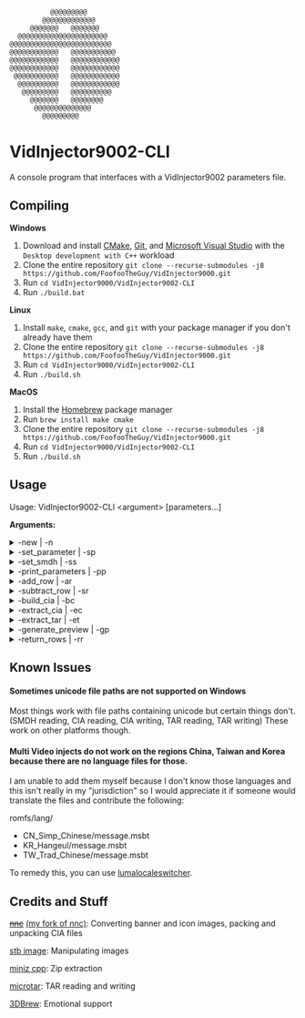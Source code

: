 ```
          @@@@@@@@@
        @@@@@@@@@@@@@
     @@@@@@@   @@@@@@@
  @@@@@@@@@@@@@@@@@@@@@@
@@@@@@@@@@@@@@@@@@@@@@@@@
@@@@@@@@@@@@   @@@@@@@@@@@
@@@@@@@@@@@@   @@@@@@@@@@@@
@@@@@@@@@@@@   @@@@@@@@@@@@
 @@@@@@@@@@@   @@@@@@@@@@@@
  @@@@@@@@@@   @@@@@@@@@@@@
   @@@@@@@@@   @@@@@@@@@@
     @@@@@@@   @@@@@@@@
      @@@@@@@@@@@@@@
        @@@@@@@@@
```
# VidInjector9002-CLI
A console program that interfaces with a VidInjector9002 parameters file.

## Compiling
**Windows**
1. Download and install [CMake](https://cmake.org/), [Git](https://git-scm.com/downloads/win), and [Microsoft Visual Studio](https://visualstudio.microsoft.com/) with the `Desktop development with C++` workload
2. Clone the entire repository `git clone --recurse-submodules -j8 https://github.com/FoofooTheGuy/VidInjector9000.git`
3. Run `cd VidInjector9000/VidInjector9002-CLI`
4. Run `./build.bat`

**Linux**
1. Install `make`, `cmake`, `gcc`, and `git` with your package manager if you don't already have them
2. Clone the entire repository `git clone --recurse-submodules -j8 https://github.com/FoofooTheGuy/VidInjector9000.git`
3. Run `cd VidInjector9000/VidInjector9002-CLI`
4. Run `./build.sh`

**MacOS**
1. Install the [Homebrew](https://brew.sh/) package manager
2. Run `brew install make cmake`
3. Clone the entire repository `git clone --recurse-submodules -j8 https://github.com/FoofooTheGuy/VidInjector9000.git`
4. Run `cd VidInjector9000/VidInjector9002-CLI`
5. Run `./build.sh`

## Usage

Usage: VidInjector9002-CLI \<argument\> \[parameters...\]

**Arguments:**

<details>
<summary>-new | -n</summary>

Create a .vi9p file with default parameters

Usage:

VidInjector9002-CLI -new \<output .vi9p file\>

---

</details>



<details>
<summary>-set_parameter | -sp</summary>

Set a parameter based on which number of parameter to set (Output file can be the same as input file)

Usage:

VidInjector9002-CLI -set_parameter \<input .vi9p file\> \<number\> \<new value\> \<output .vi9p file\>

---

</details>



<details>
<summary>-set_smdh | -ss</summary>

Similar to -sp, this reads the titles from an SMDH and sets them to short name, long name, and publisher in the output .vi9p file. Useful for when first using an SMDH for the icon (Output file can be the same as input file)

Usage:

VidInjector9002-CLI -set_smdh \<input .vi9p file\> \<new value\> \<output .vi9p file\>

---

</details>



<details>
<summary>-print_parameters | -pp</summary>

Print the parameters in a .vi9p file in a numbered list

Usage:

VidInjector9002-CLI -print_parameters \<input .vi9p file\>

---

</details>



<details>
<summary>-add_row | -ar</summary>

Add parameters for a row and increment the INT:ROWS parameter (Output file can be the same as input file)

Usage:

VidInjector9002-CLI -add_row \<input .vi9p file\> \<output .vi9p file\>

---

</details>



<details>
<summary>-subtract_row | -sr</summary>

Remove the parameters from the last row and decrement the INT:ROWS parameter (Output file can be the same as input file)

Usage:

VidInjector9002-CLI -subtract_row \<input .vi9p file\> \<output .vi9p file\>

---

</details>



<details>
<summary>-build_cia | -bc</summary>

Build a .cia from parameters file. Note that the title IDs for this must range from C0000 - EFFFF in order to avoid confict with other titles.

Usage:

VidInjector9002-CLI -build_cia \<input .vi9p file\> \<unique ID\> \<application title\> \<product code latter\> \<output .cia file\>

---

The same as the previous one, except with an output .tar which will contain a Luma LayeredFS game patch. (Only use this if INT:SPLITPATCH is set in the input .vi9p)

Usage:

VidInjector9002-CLI -build_cia \<input .vi9p file\> \<unique ID\> \<application title\> \<product code latter\> \<output .cia file\> \<output .tar file\>

---

The same as the first one, except with the following defaults where the argument parameters are missing: (random unique ID) 'video' 'VDIJ'

Usage:

VidInjector9002-CLI -build_cia \<input .vi9p file\> \<output .cia file\>

---

The same as the previous one, except with an output .tar which will contain a Luma LayeredFS game patch. (Only use this if INT:SPLITPATCH is set in the input .vi9p)

Usage:

VidInjector9002-CLI -build_cia \<input .vi9p file\> \<output .cia file\> \<output .tar file\>

---

</details>



<details>
<summary>-extract_cia | -ec</summary>

Extract parameters from a .cia to a directory which will contain the romfs directory, exefs directory, and .vi9p file. Note that unnecessary files will not be extracted.

Usage:

VidInjector9002-CLI -extract_cia \<input .cia file\> \<output directory\>

---

The same as the previous one, except with the seed to decrypt the content.

Usage:

VidInjector9002-CLI -extract_cia \<input .cia file\> \<seed file\> \<output directory\>

---

</details>



<details>
<summary>-extract_tar | -et</summary>

Extract patch parameters from a .tar to a directory which will contain the romfs directory and .vi9p file. Set <output directory> to the directory of an extracted .cia to combine it all.

Usage:

VidInjector9002-CLI -extract_tar \<input .tar file\> \<output directory\>

---

</details>



<details>
<summary>-generate_preview | -gp</summary>

Generate a preview image for the banner or icon that matches \<number\>. (Do -pp to see a list of possible numbers)

Usage:

Vidinjector9002-CLI -generate_preview \<input .vi9p file\> \<number\> \<output .png file\>

---

</details>


<details>
<summary>-return_rows | -rr</summary>

Return the value of INT:ROWS from \<input .vi9p file\>. Note: This is only for reading purposes. Use -ar or -sr to change the amount of rows.

Usage:

Vidinjector9002-CLI -generate_preview \<input .vi9p file\>

---

</details>

## Known Issues

#### Sometimes unicode file paths are not supported on Windows
Most things work with file paths containing unicode but certain things don't. (SMDH reading, CIA reading, CIA writing, TAR reading, TAR writing) These work on other platforms though.

#### Multi Video injects do not work on the regions China, Taiwan and Korea because there are no language files for those.
I am unable to add them myself because I don't know those languages and this isn't really in my "jurisdiction" so I would appreciate it if someone would translate the files and contribute the following:

romfs/lang/
- CN_Simp_Chinese/message.msbt
- KR_Hangeul/message.msbt
- TW_Trad_Chinese/message.msbt

To remedy this, you can use [lumalocaleswitcher](https://github.com/Possum/LumaLocaleSwitcher/releases/latest).

## Credits and Stuff
~~[nnc](https://github.com/MyPasswordIsWeak/nnc)~~ [(my fork of nnc)](https://github.com/FoofooTheGuy/nnc): Converting banner and icon images, packing and unpacking CIA files

[stb image](https://github.com/nothings/stb): Manipulating images

[miniz cpp](https://github.com/tfussell/miniz-cpp): Zip extraction

[microtar](https://github.com/mudita/microtar): TAR reading and writing

[3DBrew](https://www.3dbrew.org/): Emotional support
